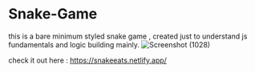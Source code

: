 # Snake-Game
this is a bare minimum styled snake game , created just to understand js fundamentals and logic building mainly.
![Screenshot (1028)](https://github.com/user-attachments/assets/664f0fad-6ce1-43c6-9e1e-ff5bda3a4ec2)

check it out here : https://snakeeats.netlify.app/

